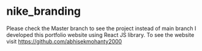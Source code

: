 # nike_branding
Please check the Master branch to see the project instead of main branch 
I developed this portfolio website using React JS library. To see the website visit https://github.com/abhisekmohanty2000
